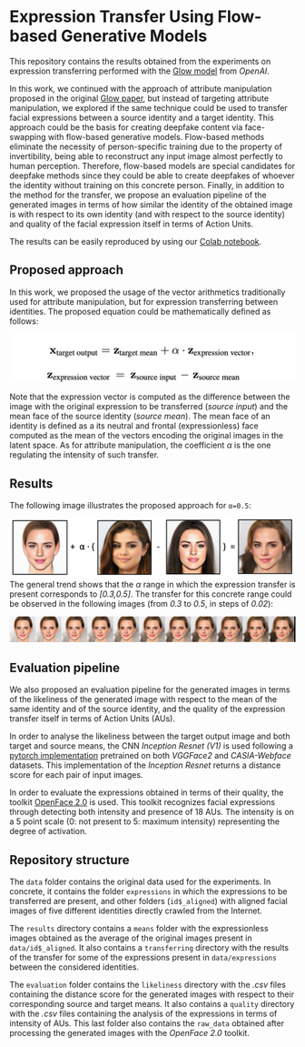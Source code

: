 # Expression Transfer Using Flow-based Generative Models

This repository contains the results obtained from the experiments on expression transferring performed with the [Glow model](https://github.com/openai/glow) from *OpenAI*.

In this work, we continued with the approach of attribute manipulation proposed in the original [Glow paper](https://arxiv.org/abs/1807.03039), but instead of targeting attribute manipulation, we explored if the same technique could be used to transfer facial expressions between a source identity and a target identity. This approach could be the basis for creating deepfake content via face-swapping with flow-based generative models. Flow-based methods eliminate the necessity of person-specific training due to the property of invertibility, being able to reconstruct any input image almost perfectly to human perception. Therefore, flow-based models are special candidates for deepfake methods since they could be able to create deepfakes of whoever the identity without training on this concrete person. Finally, in addition to the method for the transfer, we propose an evaluation pipeline of the generated images in terms of how similar the identity of the obtained image is with respect to its own identity (and with respect to the source identity) and quality of the facial expression itself in terms of Action Units.

The results can be easily reproduced by using our [Colab notebook](https://colab.research.google.com/drive/11npIn2RwZrQf7LIoOg548VvoDafzp2cz?authuser=1).

## Proposed approach
In this work, we proposed the usage of the vector arithmetics traditionally used for attribute manipulation, but for expression transferring between identities. The proposed equation could be mathematically defined as follows:

![alt text](https://github.com/aandvalenzuela/normalizing-flows/blob/main/results/equation.png)

Note that the expression vector is computed as the difference between the image with the original expression to be transferred (*source input*) and the mean face of the source identity (*source mean*). The mean face of an identity is defined as a its neutral and frontal (expressionless) face computed as the mean of the vectors encoding the original images in the latent space. As for attribute manipulation, the coefficient *α* is the one regulating the intensity of such transfer.

## Results
The following image illustrates the proposed approach for ```α=0.5```:

![alt text](https://github.com/aandvalenzuela/normalizing-flows/blob/main/results/schema.png)
The general trend shows that the *α* range in which the expression transfer is present corresponds to *[0.3,0.5]*. The transfer for this concrete range could be observed in the following images (from *0.3* to *0.5*, in steps of *0.02*):

![alt text](https://github.com/aandvalenzuela/normalizing-flows/blob/main/results/transferring/expression5/emma.png)

## Evaluation pipeline
We also proposed an evaluation pipeline for the generated images in terms of the likeliness of the generated image with respect to the mean of the same identity and of the source identity, and the quality of the expression transfer itself in terms of Action Units (AUs).

In order to analyse the likeliness between the target output image and both target and source means, the CNN *Inception Resnet (V1)* is used following a [pytorch implementation](https://github.com/timesler/facenet-pytorch) pretrained on both *VGGFace2* and *CASIA-Webface* datasets. This implementation of the *Inception Resnet* returns a distance score for each pair of input images.

In order to evaluate the expressions obtained in terms of their quality, the toolkit [OpenFace 2.0](https://github.com/TadasBaltrusaitis/OpenFace) is used.
This toolkit recognizes facial expressions through detecting both intensity and presence of 18 AUs. The intensity is on a 5 point scale (0: not present to 5: maximum intensity) representing the degree of activation.


## Repository structure
The ```data``` folder contains the original data used for the experiments. In concrete, it contains the folder ```expressions``` in which the expressions to be transferred are present, and other folders (```id$_aligned```) with aligned facial images of five different identities directly crawled from the Internet.

The ```results``` directory contains a ```means``` folder with the expressionless images obtained as the average of the original images present in ```data/id$_aligned```. It also contains a ```transferring``` directory with the results of the transfer for some of the expressions present in ```data/expressions``` between the considered identities.

The ```evaluation``` folder contains the ```likeliness``` directory with the *.csv* files containing the distance score for the generated images with respect to their corresponding source and target means. It also contains a ```quality``` directory with the *.csv* files containing the analysis of the expressions in terms of intensity of AUs. This last folder also contains the ```raw_data``` obtained after processing the generated images with the *OpenFace 2.0* toolkit.

